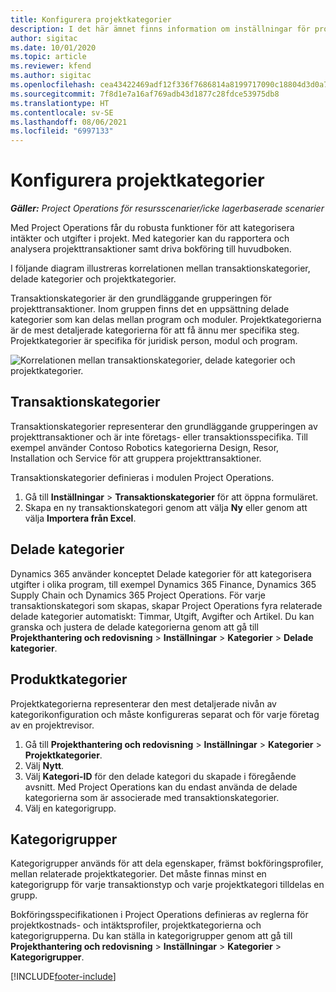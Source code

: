 ```yaml
---
title: Konfigurera projektkategorier
description: I det här ämnet finns information om inställningar för projektkategorier.
author: sigitac
ms.date: 10/01/2020
ms.topic: article
ms.reviewer: kfend
ms.author: sigitac
ms.openlocfilehash: cea43422469adf12f336f7686814a8199717090c18804d3d0a7509452349566e
ms.sourcegitcommit: 7f8d1e7a16af769adb43d1877c28fdce53975db8
ms.translationtype: HT
ms.contentlocale: sv-SE
ms.lasthandoff: 08/06/2021
ms.locfileid: "6997133"
---
```

# <a name="configure-project-categories"></a>Konfigurera projektkategorier

_**Gäller:** Project Operations för resursscenarier/icke lagerbaserade scenarier_

Med Project Operations får du robusta funktioner för att kategorisera intäkter och utgifter i projekt. Med kategorier kan du rapportera och analysera projekttransaktioner samt driva bokföring till huvudboken.

I följande diagram illustreras korrelationen mellan transaktionskategorier, delade kategorier och projektkategorier. 

Transaktionskategorier är den grundläggande grupperingen för projekttransaktioner. Inom gruppen finns det en uppsättning delade kategorier som kan delas mellan program och moduler. Projektkategorierna är de mest detaljerade kategorierna för att få ännu mer specifika steg. Projektkategorier är specifika för juridisk person, modul och program.

![Korrelationen mellan transaktionskategorier, delade kategorier och projektkategorier.](media/project-categories.png)

## <a name="transaction-categories"></a>Transaktionskategorier

Transaktionskategorier representerar den grundläggande grupperingen av projekttransaktioner och är inte företags- eller transaktionsspecifika. Till exempel använder Contoso Robotics kategorierna Design, Resor, Installation och Service för att gruppera projekttransaktioner.

Transaktionskategorier definieras i modulen Project Operations. 
1. Gå till **Inställningar** \> **Transaktionskategorier** för att öppna formuläret. 
2. Skapa en ny transaktionskategori genom att välja **Ny** eller genom att välja **Importera från Excel**.

## <a name="shared-categories"></a>Delade kategorier

Dynamics 365 använder konceptet Delade kategorier för att kategorisera utgifter i olika program, till exempel Dynamics 365 Finance, Dynamics 365 Supply Chain och Dynamics 365 Project Operations. För varje transaktionskategori som skapas, skapar Project Operations fyra relaterade delade kategorier automatiskt: Timmar, Utgift, Avgifter och Artikel. Du kan granska och justera de delade kategorierna genom att gå till **Projekthantering och redovisning** \> **Inställningar** \> **Kategorier** \> **Delade kategorier**.

## <a name="project-categories"></a>Produktkategorier

Projektkategorierna representerar den mest detaljerade nivån av kategorikonfiguration och måste konfigureras separat och för varje företag av en projektrevisor.

1. Gå till **Projekthantering och redovisning** \> **Inställningar** \> **Kategorier** \> **Projektkategorier**.
2. Välj **Nytt**.
3. Välj **Kategori-ID** för den delade kategori du skapade i föregående avsnitt. Med Project Operations kan du endast använda de delade kategorierna som är associerade med transaktionskategorier.
4. Välj en kategorigrupp.

## <a name="category-groups"></a>Kategorigrupper

Kategorigrupper används för att dela egenskaper, främst bokföringsprofiler, mellan relaterade projektkategorier. Det måste finnas minst en kategorigrupp för varje transaktionstyp och varje projektkategori tilldelas en grupp.

Bokföringsspecifikationen i Project Operations definieras av reglerna för projektkostnads- och intäktsprofiler, projektkategorierna och kategorigrupperna. Du kan ställa in kategorigrupper genom att gå till **Projekthantering och redovisning** \> **Inställningar** \> **Kategorier** \> **Kategorigrupper**.


[!INCLUDE[footer-include](../includes/footer-banner.md)]